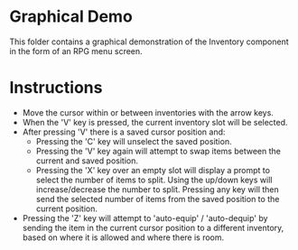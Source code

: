 # Graphical Demo

This folder contains a graphical demonstration of the Inventory component in the form of an RPG menu screen.

# Instructions

- Move the cursor within or between inventories with the arrow keys.
- When the 'V' key is pressed, the current inventory slot will be selected.
- After pressing 'V' there is a saved cursor position and:
    - Pressing the 'C' key will unselect the saved position.
    - Pressing the 'V' key again will attempt to swap items between the current and saved position.
    - Pressing the 'X' key over an empty slot will display a prompt to select the number of items to split.
    Using the up/down keys will increase/decrease the number to split. Pressing any key will then send the
    selected number of items from the saved position to the current position.
- Pressing the 'Z' key will attempt to 'auto-equip' / 'auto-dequip' by sending the item in the current cursor
position to a different inventory, based on where it is allowed and where there is room.